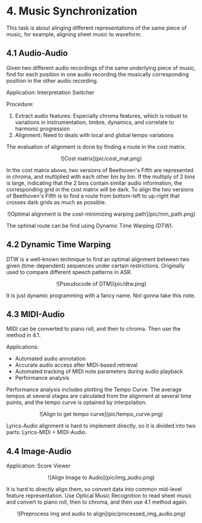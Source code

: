 # 4. Music Synchronization

This task is about alinging different representations of the same piece of music, for example, aligning sheet music to waveform.

## 4.1 Audio-Audio

Given two different audio recordings of the same underlying piece of music, find for each position in one audio recording the musically corresponding position in the other audio recording.

Application: Interpretation Switcher

Procedure:

1. Extract audio features: Especially chroma features, which is robust to variations in instrumentation, timbre, dynamics, and correlate to harmonic progression
2. Alignment: Need to deals with local and global tempo variations

The evaluation of alignment is done by finding a route in the cost matrix.

<center>![Cost matrix](pic/cost_mat.png)</center>

In the cost matrix above, two versions of Beethoven's Fifth are represented in chroma, and multiplied with each other bin by bin. If the multiply of 2 bins is large, indicating that the 2 bins contain similar audio information, the corresponding grid in the cost matrix will be dark. To align the two versions of Beethoven's Fifth is to find a route from bottom-left to up-right that crosses dark grids as much as possible.

<center>![Optimal alignment is the cost-minimizing warping path](pic/min_path.png)</center>

The optimal route can be find using Dynamic Time Warping (DTW).

## 4.2 Dynamic Time Warping

DTW is a well-known technique to find an optimal alignment between two given (time-dependent) sequences under certain restrictions. Originally used to compare different speech patterns in ASR.

<center>![Pseudocode of DTM](pic/dtw.png)</center>

It is just dynamic programming with a fancy name. Not gonna take this note.

## 4.3 MIDI-Audio

MIDI can be converted to piano roll, and then to chroma. Then use the method in 4.1.

Applications:

* Automated audio annotation
* Accurate audio access after MIDI-based retrieval
* Automated tracking of MIDI note parameters during audio playback
* Performance analysis

Performance analysis includes plotting the Tempo Curve. The average tempos at several stages are calculated from the alignment at several time points, and the tempo curve is optained by interpolation.

<center>![Align to get tempo curve](pic/tempo_curve.png)</center>

Lyrics-Audio alignment is hard to implement directly, so it is divided into two parts: Lyrics-MIDI + MIDI-Audio.

## 4.4 Image-Audio

Application: Score Viewer

<center>![Align Image to Audio](pic/img_audio.png)</center>

It is hard to directly align them, so convert data into common mid-level feature representation. Use Optical Music Recognition to read sheet music and convert to piano roll, then to chroma, and then use 4.1 method again.

<center>![Preprocess img and audio to align](pic/processed_img_audio.png)</center>
